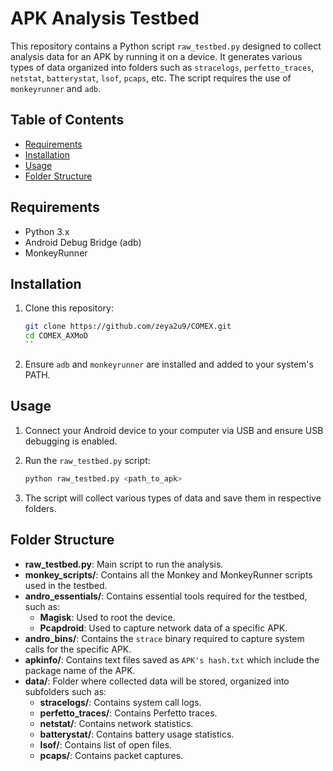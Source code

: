 # APK Analysis Testbed

This repository contains a Python script `raw_testbed.py` designed to collect analysis data for an APK by running it on a device. It generates various types of data organized into folders such as `stracelogs`, `perfetto_traces`, `netstat`, `batterystat`, `lsof`, `pcaps`, etc. The script requires the use of `monkeyrunner` and `adb`.

## Table of Contents

- [Requirements](#requirements)
- [Installation](#installation)
- [Usage](#usage)
- [Folder Structure](#folder-structure)

## Requirements

- Python 3.x
- Android Debug Bridge (adb)
- MonkeyRunner

## Installation

1. Clone this repository:
    ```sh
    git clone https://github.com/zeya2u9/COMEX.git
    cd COMEX_AXMoD
    ``
3. Ensure `adb` and `monkeyrunner` are installed and added to your system's PATH.

## Usage

1. Connect your Android device to your computer via USB and ensure USB debugging is enabled.

2. Run the `raw_testbed.py` script:
    ```sh
    python raw_testbed.py <path_to_apk>
    ```

3. The script will collect various types of data and save them in respective folders.

## Folder Structure

- **raw_testbed.py**: Main script to run the analysis.
- **monkey_scripts/**: Contains all the Monkey and MonkeyRunner scripts used in the testbed.
- **andro_essentials/**: Contains essential tools required for the testbed, such as:
  - **Magisk**: Used to root the device.
  - **Pcapdroid**: Used to capture network data of a specific APK.
- **andro_bins/**: Contains the `strace` binary required to capture system calls for the specific APK.
- **apkinfo/**: Contains text files saved as `APK's hash.txt` which include the package name of the APK.
- **data/**: Folder where collected data will be stored, organized into subfolders such as:
  - **stracelogs/**: Contains system call logs.
  - **perfetto_traces/**: Contains Perfetto traces.
  - **netstat/**: Contains network statistics.
  - **batterystat/**: Contains battery usage statistics.
  - **lsof/**: Contains list of open files.
  - **pcaps/**: Contains packet captures.

